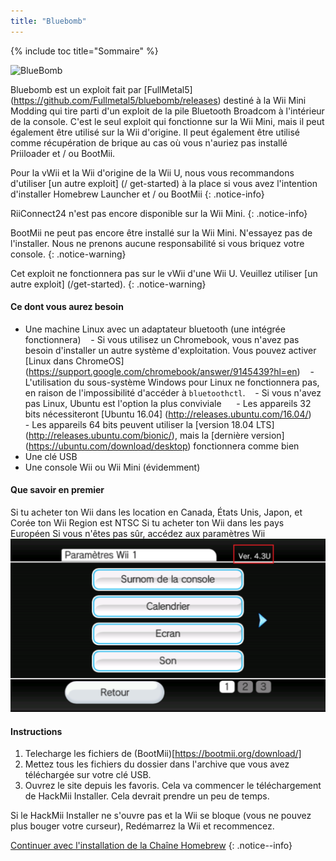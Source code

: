 ```yaml
---
title: "Bluebomb"
---
```

{% include toc title="Sommaire" %}

![BlueBomb](/images/bluebomb.png)

Bluebomb est un exploit fait par [FullMetal5] (https://github.com/Fullmetal5/bluebomb/releases) destiné à la Wii Mini Modding qui tire parti d'un exploit de la pile Bluetooth Broadcom à l'intérieur de la console. C'est le seul exploit qui fonctionne sur la Wii Mini, mais il peut également être utilisé sur la Wii d'origine. Il peut également être utilisé comme récupération de brique au cas où vous n'auriez pas installé Priiloader et / ou BootMii.

Pour la vWii et la Wii d'origine de la Wii U, nous vous recommandons d'utiliser [un autre exploit] (/ get-started) à la place si vous avez l'intention d'installer Homebrew Launcher et / ou BootMii
{: .notice-info}

RiiConnect24 n'est pas encore disponible sur la Wii Mini.
{: .notice-info}

BootMii ne peut pas encore être installé sur la Wii Mini. N'essayez pas de l'installer. Nous ne prenons aucune responsabilité si vous briquez votre console.
{: .notice-warning}

Cet exploit ne fonctionnera pas sur le vWii d'une Wii U. Veuillez utiliser [un autre exploit] (/get-started).
{: .notice-warning}

#### Ce dont vous aurez besoin
- Une machine Linux avec un adaptateur bluetooth (une intégrée fonctionnera)
   - Si vous utilisez un Chromebook, vous n'avez pas besoin d'installer un autre système d'exploitation. Vous pouvez activer [Linux dans ChromeOS] (https://support.google.com/chromebook/answer/9145439?hl=en)
   - L'utilisation du sous-système Windows pour Linux ne fonctionnera pas, en raison de l'impossibilité d'accéder à `bluetoothctl`.
   - Si vous n'avez pas Linux, Ubuntu est l'option la plus conviviale
     - Les appareils 32 bits nécessiteront [Ubuntu 16.04] (http://releases.ubuntu.com/16.04/)
     - Les appareils 64 bits peuvent utiliser la [version 18.04 LTS] (http://releases.ubuntu.com/bionic/), mais la [dernière version] (https://ubuntu.com/download/desktop) fonctionnera comme bien
- Une clé USB
- Une console Wii ou Wii Mini (évidemment)

#### Que savoir en premier
Si tu acheter ton Wii dans les location en Canada, États Unis, Japon, et Corée ton Wii Region est NTSC
Si tu acheter ton Wii dans les pays Européen 
Si vous n'êtes pas sûr, accédez aux paramètres Wii
![Paramètres de wii](/images/Wii/Wii-Version-FR.png)

#### Instructions

1. Telecharge les fichiers de (BootMii)[https://bootmii.org/download/]
2. Mettez tous les fichiers du dossier dans l'archive que vous avez téléchargée sur votre clé USB.
3. Ouvrez le site depuis les favoris. Cela va commencer le téléchargement de HackMii Installer. Cela devrait prendre un peu de temps.

Si le HackMii Installer ne s'ouvre pas et la Wii se bloque (vous ne pouvez plus bouger votre curseur), Redémarrez la Wii et recommencez.

[Continuer avec l'installation de la Chaîne Homebrew](hbc)
{: .notice--info}
